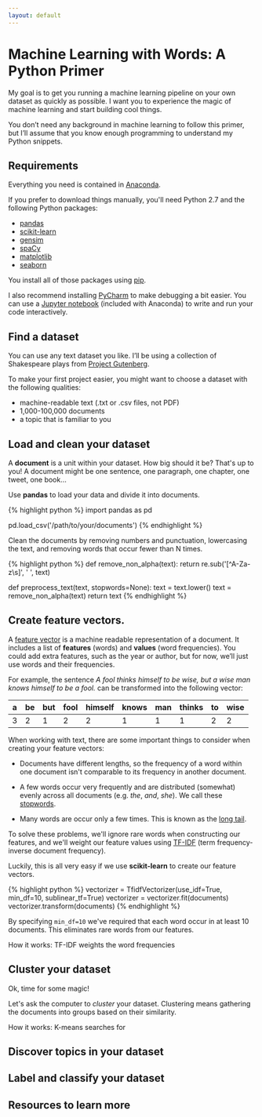 ```yaml
---
layout: default
---
```


# Machine Learning with Words: A Python Primer

My goal is to get you running a machine learning pipeline on your own dataset as quickly as possible. I want you to experience the magic of machine learning and start building cool things.

You don’t need any background in machine learning to follow this primer, but I’ll assume that you know enough programming to understand my Python snippets.


## Requirements

Everything you need is contained in [Anaconda](https://www.continuum.io/anaconda-overview).

If you prefer to download things manually, you'll need Python 2.7 and the following Python packages:

* [pandas](http://pandas.pydata.org/)
* [scikit-learn](http://scikit-learn.org/)
* [gensim](https://radimrehurek.com/gensim/)
* [spaCy](https://spacy.io/)
* [matplotlib](https://matplotlib.org/)
* [seaborn](https://seaborn.pydata.org/)

You install all of those packages using [pip](https://packaging.python.org/tutorials/installing-packages/).

I also recommend installing [PyCharm](https://www.jetbrains.com/pycharm/) to make debugging a bit easier. You can use a [Jupyter notebook](http://jupyter.org/) (included with Anaconda) to write and run your code interactively.


## Find a dataset

You can use any text dataset you like. I’ll be using a collection of Shakespeare plays from [Project Gutenberg](https://www.gutenberg.org/).

To make your first project easier, you might want to choose a dataset with the following qualities:

* machine-readable text (.txt or .csv files, not PDF)
* 1,000-100,000 documents
* a topic that is familiar to you


## Load and clean your dataset

A **document** is a unit within your dataset. How big should it be? That's up to you! A document might be one sentence, one paragraph, one chapter, one tweet, one book...

Use **pandas** to load your data and divide it into documents.

{% highlight python %}
import pandas as pd

pd.load_csv('/path/to/your/documents')
{% endhighlight %}

Clean the documents by removing numbers and punctuation, lowercasing the text, and removing words that occur fewer than N times.

{% highlight python %}
def remove_non_alpha(text):
    return re.sub('[^A-Za-z\s]', ' ', text)

def preprocess_text(text, stopwords=None):
    text = text.lower()
    text = remove_non_alpha(text)
    return text
{% endhighlight %}

## Create feature vectors.

A [feature vector](https://en.wikipedia.org/wiki/Feature_vector) is a machine readable representation of a document. It includes a list of **features** (words) and **values** (word frequencies). You could add extra features, such as the year or author, but for now, we’ll just use words and their frequencies.

For example, the sentence *A fool thinks himself to be wise, but a wise man knows himself to be a fool.* can be transformed into the following vector:

| a  | be  | but  | fool  | himself | knows | man  | thinks  | to  | wise  |   
|----|-----|------|-------|---------|-------|------|---------|-----|-------|
| 3  | 2   | 1    | 2     | 2       | 1     | 1    | 1       | 2   | 2     |

When working with text, there are some important things to consider when creating your feature vectors:

* Documents have different lengths, so the frequency of a word within one document isn't comparable to its frequency in another document.

* A few words occur very frequently and are distributed (somewhat) evenly across all documents (e.g. *the*, *and*, *she*). We call these [stopwords](https://en.wikipedia.org/wiki/Stop_words).

* Many words  are occur only a few times. This is known as the [long tail](https://en.wikipedia.org/wiki/Long_tail).

To solve these problems, we'll ignore rare words when constructing our features, and we'll weight our feature values using [TF-IDF](https://en.wikipedia.org/wiki/Tf%E2%80%93idf) (term frequency-inverse document frequency).

Luckily, this is all very easy if we use **scikit-learn** to create our feature vectors.

{% highlight python %}
vectorizer = TfidfVectorizer(use_idf=True, min_df=10, sublinear_tf=True)
vectorizer = vectorizer.fit(documents)
vectorizer.transform(documents)
{% endhighlight %}

By specifying `min_df=10` we've required that each word occur in at least 10 documents. This eliminates rare words from our features.

How it works: TF-IDF weights the word frequencies


## Cluster your dataset

Ok, time for some magic!

Let's ask the computer to _cluster_ your dataset. Clustering means gathering the documents into groups based on their similarity.

How it works: K-means searches for


## Discover topics in your dataset


## Label and classify your dataset


## Resources to learn more


<br>
